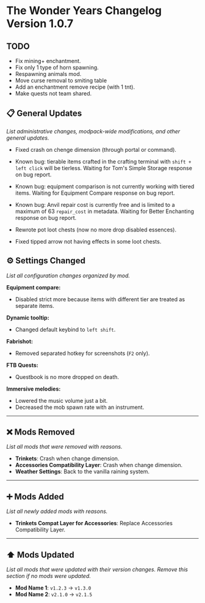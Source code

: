 # The Wonder Years Changelog Version 1.0.7

## TODO

- Fix mining+ enchantment.
- Fix only 1 type of horn spawning.
- Respawning animals mod.
- Move curse removal to smiting table
- Add an enchantment remove recipe (with 1 tnt).
- Make quests not team shared.

## 📋 General Updates

*List administrative changes, modpack-wide modifications, and other general updates.*

- Fixed crash on chenge dimension (through portal or command).

- Known bug: tierable items crafted in the crafting terminal with `shift + left click` will be tierless. Waiting for Tom's Simple Storage response on bug report.
- Known bug: equipment comparison is not currently working with tiered items. Waiting for Equipment Compare response on bug report.
- Known bug: Anvil repair cost is currently free and is limited to a maximum of 63 `repair_cost` in metadata. Waiting for Better Enchanting response on bug report.

- Rewrote pot loot chests (now no more drop disabled essences).
- Fixed tipped arrow not having effects in some loot chests.

## ⚙️ Settings Changed

*List all configuration changes organized by mod.*

**Equipment compare:**

- Disabled strict more because items with different tier are treated as separate items.

**Dynamic tooltip:**

- Changed default keybind to `left shift`.

**Fabrishot:**

- Removed separated hotkey for screenshots (`F2` only).

**FTB Quests:**

- Questbook is no more dropped on death.

**Immersive melodies:**

- Lowered the music volume just a bit.
- Decreased the mob spawn rate with an instrument.

---

## ❌ Mods Removed

*List all mods that were removed with reasons.*

- **Trinkets**: Crash when change dimension.
- **Accessories Compatibility Layer**: Crash when change dimension.
- **Weather Settings**: Back to the vanilla raining system.

---

## ➕ Mods Added

*List all newly added mods with reasons.*

- **Trinkets Compat Layer for Accessories**: Replace Accessories Compatibility Layer.

---

## ⬆️ Mods Updated

*List all mods that were updated with their version changes. Remove this section if no mods were updated.*

- **Mod Name 1**: `v1.2.3` → `v1.3.0`
- **Mod Name 2**: `v2.1.0` → `v2.1.5`
